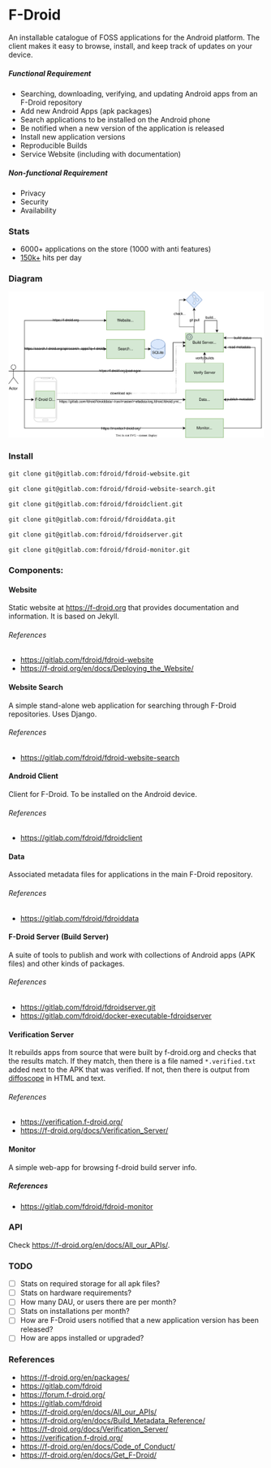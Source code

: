 # F-Droid

An installable catalogue of FOSS applications for the Android platform. The
client makes it easy to browse, install, and keep track of updates on your device.

##### Functional Requirement
* Searching, downloading, verifying, and updating Android apps from an F-Droid repository
* Add new Android Apps (apk packages)
* Search applications to be installed on the Android phone
* Be notified when a new version of the application is released
* Install new application versions
* Reproducible Builds
* Service Website (including with documentation)

##### Non-functional Requirement
- Privacy
- Security
- Availability

### Stats
- 6000+ applications on the store (1000 with anti features)
- [150k+](https://fdroid.gitlab.io/metrics/search.f-droid.org/2021-01-18.json) hits per day

### Diagram
![System Design](system-design.svg)

### Install
```
git clone git@gitlab.com:fdroid/fdroid-website.git
```
```
git clone git@gitlab.com:fdroid/fdroid-website-search.git
```
```
git clone git@gitlab.com:fdroid/fdroidclient.git
```
```
git clone git@gitlab.com:fdroid/fdroiddata.git
```
```
git clone git@gitlab.com:fdroid/fdroidserver.git
```
```
git clone git@gitlab.com:fdroid/fdroid-monitor.git
```

### Components:

#### Website

Static website at https://f-droid.org that provides documentation and information. It is based on Jekyll.

###### References
- https://gitlab.com/fdroid/fdroid-website
- https://f-droid.org/en/docs/Deploying_the_Website/

#### Website Search
A simple stand-alone web application for searching through F-Droid repositories. Uses Django.

###### References
- https://gitlab.com/fdroid/fdroid-website-search

#### Android Client
Client for F-Droid. To be installed on the Android device.

###### References
- https://gitlab.com/fdroid/fdroidclient

#### Data
Associated metadata files for applications in the main F-Droid repository.

###### References
- https://gitlab.com/fdroid/fdroiddata

#### F-Droid Server (Build Server)
A suite of tools to publish and work with collections of Android apps (APK files) and other kinds of
packages.

###### References
- https://gitlab.com/fdroid/fdroidserver.git
- https://gitlab.com/fdroid/docker-executable-fdroidserver

#### Verification Server
It rebuilds apps from source that were built by f-droid.org and checks that the results match.
If they match, then there is a file named `*.verified.txt` added next to the APK that was verified.
If not, then there is output from [diffoscope](https://diffoscope.org/) in HTML and text.

###### References
- https://verification.f-droid.org/
- https://f-droid.org/docs/Verification_Server/

#### Monitor
A simple web-app for browsing f-droid build server info.

##### References
- https://gitlab.com/fdroid/fdroid-monitor

### API
Check https://f-droid.org/en/docs/All_our_APIs/.

### TODO
- [ ] Stats on required storage for all apk files?
- [ ] Stats on hardware requirements?
- [ ] How many DAU, or users there are per month?
- [ ] Stats on installations per month?
- [ ] How are F-Droid users notified that a new application version has been released?
- [ ] How are apps installed or upgraded?

### References
- https://f-droid.org/en/packages/
- https://gitlab.com/fdroid
- https://forum.f-droid.org/
- https://gitlab.com/fdroid
- https://f-droid.org/en/docs/All_our_APIs/
- https://f-droid.org/en/docs/Build_Metadata_Reference/
- https://f-droid.org/docs/Verification_Server/
- https://verification.f-droid.org/
- https://f-droid.org/en/docs/Code_of_Conduct/
- https://f-droid.org/en/docs/Get_F-Droid/